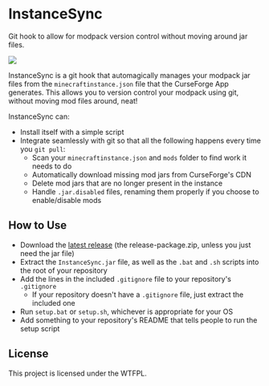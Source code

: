 # InstanceSync

Git hook to allow for modpack version control without moving around jar files.

![](https://i.imgur.com/t4PXzQ7.png)

InstanceSync is a git hook that automagically manages your modpack jar files from the `minecraftinstance.json` file that the CurseForge App generates. This allows you to version control your modpack using git, without moving mod files around, neat!

InstanceSync can:
* Install itself with a simple script
* Integrate seamlessly with git so that all the following happens every time you `git pull`:
  * Scan your `minecraftinstance.json` and `mods` folder to find work it needs to do
  * Automatically download missing mod jars from CurseForge's CDN
  * Delete mod jars that are no longer present in the instance
  * Handle `.jar.disabled` files, renaming them properly if you choose to enable/disable mods

## How to Use

* Download the [latest release](https://github.com/Celant/InstanceSync/releases)
  (the release-package.zip, unless you just need the jar file)
* Extract the `InstanceSync.jar` file, as well as the `.bat` and `.sh` scripts into the root of your repository
* Add the lines in the included `.gitignore` file to your repository's `.gitignore`
  * If your repository doesn't have a `.gitignore` file, just extract the included one
* Run `setup.bat` or `setup.sh`, whichever is appropriate for your OS
* Add something to your repository's README that tells people to run the setup script

## License

This project is licensed under the WTFPL.